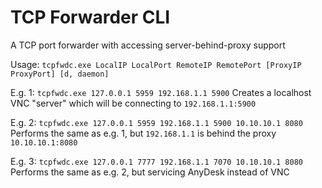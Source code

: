 # TCP Forwarder CLI

A TCP port forwarder with accessing server-behind-proxy support

Usage: `tcpfwdc.exe LocalIP LocalPort RemoteIP RemotePort [ProxyIP ProxyPort] [d, daemon]`

E.g. 1: `tcpfwdc.exe 127.0.0.1 5959 192.168.1.1 5900`
Creates a localhost VNC "server" which will be connecting to `192.168.1.1:5900`

E.g. 2: `tcpfwdc.exe 127.0.0.1 5959 192.168.1.1 5900 10.10.10.1 8080`
Performs the same as e.g. 1, but `192.168.1.1` is behind the proxy `10.10.10.1:8080`

E.g. 3: `tcpfwdc.exe 127.0.0.1 7777 192.168.1.1 7070 10.10.10.1 8080`
Performs the same as e.g. 2, but servicing AnyDesk instead of VNC